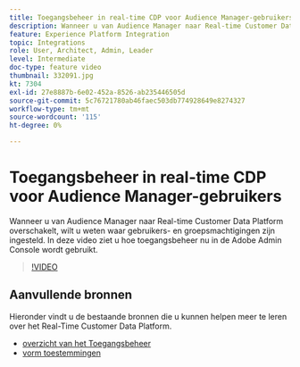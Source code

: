 ```yaml
---
title: Toegangsbeheer in real-time CDP voor Audience Manager-gebruikers
description: Wanneer u van Audience Manager naar Real-time Customer Data Platform overschakelt, wilt u weten waar gebruikers- en groepsmachtigingen zijn ingesteld. In deze video ziet u hoe toegangsbeheer nu in de Adobe Admin Console wordt gebruikt.
feature: Experience Platform Integration
topic: Integrations
role: User, Architect, Admin, Leader
level: Intermediate
doc-type: feature video
thumbnail: 332091.jpg
kt: 7304
exl-id: 27e8887b-6e02-452a-8526-ab235446505d
source-git-commit: 5c76721780ab46faec503db774928649e8274327
workflow-type: tm+mt
source-wordcount: '115'
ht-degree: 0%

---
```


# Toegangsbeheer in real-time CDP voor Audience Manager-gebruikers

Wanneer u van Audience Manager naar Real-time Customer Data Platform overschakelt, wilt u weten waar gebruikers- en groepsmachtigingen zijn ingesteld. In deze video ziet u hoe toegangsbeheer nu in de Adobe Admin Console wordt gebruikt.

>[!VIDEO](https://video.tv.adobe.com/v/332091/?quality=12&learn=on)

## Aanvullende bronnen

Hieronder vindt u de bestaande bronnen die u kunnen helpen meer te leren over het Real-Time Customer Data Platform.

* [ overzicht van het Toegangsbeheer ](https://experienceleague.adobe.com/docs/experience-platform/access-control/home.html?lang=en#access-control-hierarchy-and-workflow)
* [ vorm toestemmingen ](https://experienceleague.adobe.com/docs/platform-learn/getting-started-for-data-architects-and-data-engineers/configure-permissions.html?lang=en)
